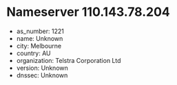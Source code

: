 # Nameserver 110.143.78.204

* as_number: 1221
* name: Unknown
* city: Melbourne
* country: AU
* organization: Telstra Corporation Ltd
* version: Unknown
* dnssec: Unknown
